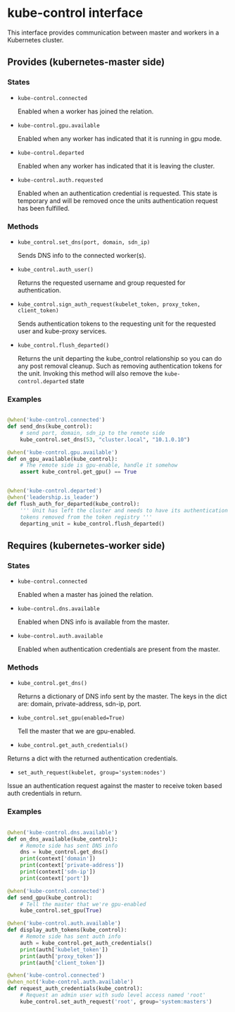 # kube-control interface

This interface provides communication between master and workers in a
Kubernetes cluster.


## Provides (kubernetes-master side)


### States

* `kube-control.connected`

  Enabled when a worker has joined the relation.

* `kube-control.gpu.available`

  Enabled when any worker has indicated that it is running in gpu mode.

* `kube-control.departed`

  Enabled when any worker has indicated that it is leaving the cluster.


* `kube-control.auth.requested`

  Enabled when an authentication credential is requested. This state is
  temporary and will be removed once the units authentication request has
  been fulfilled.

### Methods

* `kube_control.set_dns(port, domain, sdn_ip)`

  Sends DNS info to the connected worker(s).


* `kube_control.auth_user()`

  Returns the requested username and group requested for authentication.

* `kube_control.sign_auth_request(kubelet_token, proxy_token, client_token)`

  Sends authentication tokens to the requesting unit for the requested user
  and kube-proxy services.

* `kube_control.flush_departed()`

  Returns the unit departing the kube_control relationship so you can do any
  post removal cleanup. Such as removing authentication tokens for the unit.
  Invoking this method will also remove the `kube-control.departed` state

### Examples

```python

@when('kube-control.connected')
def send_dns(kube_control):
    # send port, domain, sdn_ip to the remote side
    kube_control.set_dns(53, "cluster.local", "10.1.0.10")

@when('kube-control.gpu.available')
def on_gpu_available(kube_control):
    # The remote side is gpu-enable, handle it somehow
    assert kube_control.get_gpu() == True


@when('kube-control.departed')
@when('leadership.is_leader')
def flush_auth_for_departed(kube_control):
    ''' Unit has left the cluster and needs to have its authentication
    tokens removed from the token registry '''
    departing_unit = kube_control.flush_departed()

```

## Requires (kubernetes-worker side)


### States

* `kube-control.connected`

  Enabled when a master has joined the relation.

* `kube-control.dns.available`

  Enabled when DNS info is available from the master.

* `kube-control.auth.available`

  Enabled when authentication credentials are present from the master.

### Methods

* `kube_control.get_dns()`

  Returns a dictionary of DNS info sent by the master. The keys in the
  dict are: domain, private-address, sdn-ip, port.

* `kube_control.set_gpu(enabled=True)`

  Tell the master that we are gpu-enabled.

*  `kube_control.get_auth_credentials()`

  Returns a dict with the returned authentication credentials.

*  `set_auth_request(kubelet, group='system:nodes')`

  Issue an authentication request against the master to receive token based
  auth credentials in return.

### Examples

```python

@when('kube-control.dns.available')
def on_dns_available(kube_control):
    # Remote side has sent DNS info
    dns = kube_control.get_dns()
    print(context['domain'])
    print(context['private-address'])
    print(context['sdn-ip'])
    print(context['port'])

@when('kube-control.connected')
def send_gpu(kube_control):
    # Tell the master that we're gpu-enabled
    kube_control.set_gpu(True)

@when('kube-control.auth.available')
def display_auth_tokens(kube_control):
    # Remote side has sent auth info
    auth = kube_control.get_auth_credentials()
    print(auth['kubelet_token'])
    print(auth['proxy_token'])
    print(auth['client_token'])

@when('kube-control.connected')
@when_not('kube-control.auth.available')
def request_auth_credentials(kube_control):
    # Request an admin user with sudo level access named 'root'
    kube_control.set_auth_request('root', group='system:masters')

```
